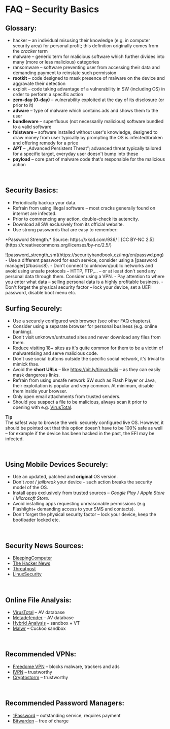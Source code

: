 # FAQ – Security Basics

## Glossary:
- <span class="green">hacker</span> – an individual misusing their knowledge (e.g. in computer security area) for personal profit; this definition originally comes from the *cracker* term
- <span class="green">malware</span> – generic term for malicious software which further divides into many (more or less malicious) categories
- <span class="green">ransomware</span> – software preventing user from accessing their data and demanding payment to reinstate such permission
- **rootkit** – code designed to mask presence of malware on the device and aggravate their detection
- <span class="green">exploit</span> – code taking advantage of a vulnerability in SW (including OS) in order to perform a specific action
- **zero-day (0-day)** – vulnerability exploited at the day of its disclosure (or prior to it)
- **adware** – type of malware which contains ads and shows them to the user
- **bundleware** – superfluous (not necessarily malicious) software bundled to a valid software
- **foistware** – software installed without user's knowledge, designed to draw money from user typically by prompting the OS is infected/broken and offering remedy for a price
- **APT** – &bdquo;Advanced Persistent Threat&ldquo;; advanced threat typically tailored for a specific target, everyday user doesn't bump into these
- **payload** – core part of malware code that's responsible for the malicious action

<br>

## Security Basics:
- Periodically backup your data.
- Refrain from using illegal software – most cracks generally found on internet are infected.
- Prior to commencing any action, double-check its autencity.
- Download all SW exclusively from its official website.
- Use strong passwords that are easy to remember:
<li style="list-style-type: none"><p class="imgsrc">*Password Strength.* Source: https://xkcd.com/936/ | [CC BY-NC 2.5](https://creativecommons.org/licenses/by-nc/2.5/)</p>
![password_strength_sm](https://securityhandbook.cz/img/en/passwd.png)</li>
- Use a different password for each service, consider using a [password manager](#basics8).
- Don't connect to unknown/public networks and avoid using unsafe protocols – HTTP, FTP,&#8230; – or at least don't send any personal data through them. Consider using a VPN.
- Pay attention to where you enter what data – selling personal data is a highly profitable business.
- Don't forget the physical security factor – lock your device, set a UEFI password, disable boot menu etc.

<br>

## Surfing Securely:
- Use a securely configured web browser (see other FAQ chapters).
- Consider using a separate browser for personal business (e.g. online banking).
- Don't visit unknown/untrusted sites and never download any files from them.
- Reduce visiting 18+ sites as it's quite common for them to be a victim of malwaretising and serve malicious code.
- Don't use social buttons outside the specific social network, it's trivial to mimick thse.
- Avoid the **short URLs** – like https://bit.ly/tinyurlwiki – as they can easily mask dangerous links.
- Refrain from using unsafe network SW such as <span class="red">Flash Player</span> or <span class="red">Java</span>, their exploitation is popular and very common. At minimum, disable them inside your browser.
- Only open email attachments from trusted senders.
- Should you suspect a file to be malicious, always scan it prior to opening with e.g. [VirusTotal](https://www.virustotal.com/).

<div class="alert success"><p><em class="icon-ok-circled"></em><strong>Tip</strong><br>
The safest way to browse the web: <span class="green">securely configured live OS</span>. However, it should be pointed out that this option doesn't have to be 100% safe as well – for example if the device has been hacked in the past, the EFI may be infected.</p></div>

<br>

## Using Mobile Devices Securely:
- Use an updated, patched and **original** OS version.
- Don't *root* / *jailbreak* your device – such action breaks the security model of the OS.
- Install apps exclusively from trusted sources – *Google Play* / *Apple Store* / *Microsoft Store*.
- Avoid installing apps requesting unreasonable permissions (e.g. Flashlight+ demanding access to your SMS and contacts).
- Don't forget the physical security factor – lock your device, keep the bootloader locked etc.

<br>

## Security News Sources:
- [BleepingComputer](https://www.bleepingcomputer.com/)
- [The Hacker News](http://thehackernews.com/)
- [Threatpost](https://threatpost.com/)
- [LinuxSecurity](http://www.linuxsecurity.com/)

<br>

## Online File Analysis:
- [VirusTotal](https://www.virustotal.com/) – AV database
- [Metadefender](https://www.metadefender.com/) – AV database
- [Hybrid Analysis](https://www.reverse.it/) – sandbox + VT
- [Malwr](https://malwr.com/submission/) – Cuckoo sandbox

<br>

## Recommended VPNs:
- [Freedome VPN](https://www.f-secure.com/en/web/home_global/freedome/) – blocks malware, trackers and ads
- [IVPN](https://www.ivpn.net/) – trustworthy
- [Cryptostorm](https://cryptostorm.is/) – trustworthy

<br>

## Recommended Password Managers:
- [1Password](https://1password.com/) – outstanding service, requires payment
- [Bitwarden](https://bitwarden.com/) – free of charge

